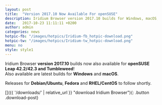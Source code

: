 ```yaml
---
layout: post
title:  "Version 2017.10 Now Available For openSUSE"
description: Iridium Browser version 2017.10 builds for Windows, macOS, openSUSE Leap 42.2, 42.3 and Tumbleweed now available! Releases for Debian/Ubuntu and Fedora to follow.
date:   2017-10-23 11:11:11 +0200
author:	admin
categories: news
hotpic-fb: "/images/hotpics/Iridium-fb_hotpic-download.png"
hotpic-tw: "/images/hotpics/Iridium-tw_hotpic-download.png"
menu: no
style: style1
---
```


Iridium Browser **version 2017.10** builds now also available for  **openSUSE Leap 42.2/42.3 and Tumbleweed**!     
Also available are latest builds for **Windows** and **macOS**.     

Releases for **Debian/Ubuntu**, **Fedora** and **RHEL/CentOS** to follow shortly.    
          
[]({{ '/downloads/' | relative_url }} "download Iridium Browser"){: .button .download-post}
